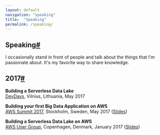 ```yaml
---
layout: default
navigation: "speaking"
title:  "Speaking"
permalink: /speaking/
---
```


<h2 id="speaking" class="has-permalink">Speaking<a class="permalink" title="Permalink" href="#speaking">#</a></h2>

I occasionally stand in front of people and talk about the things that I'm passionate about. It's my favorite way to share knowledge.

<h2 id="2017" class="has-permalink">2017<a class="permalink" title="Permalink" href="#2017">#</a></h2>

**Building a Serverless Data Lake**<br/>
[DevDays](http://devdays.lt/), Vilnius, Lithuania, May 2017

**Building your first Big Data Application on AWS**<br/>
[AWS Summit 2017](https://aws.amazon.com/summits/stockholm/), Stockholm, Sweden, May 2017 ([Slides](https://docs.google.com/presentation/d/1Xf25X7TSbSDJgr2A-sdOJixml8WnSRAqrWqVl0LixEM/edit?usp=sharing))

**Building a Serverless Data Lake on AWS**<br/>
[AWS User Group](https://www.meetup.com/Copenhagen-AWS-User-Group/events/236413711/), Copenhagen, Denmark, January 2017 ([Slides](https://docs.google.com/a/martinbuberl.com/presentation/d/1K6kpmY-2RiMowEs-8jVmTxZuG42b4WvsBK1du6rSAnA/edit?usp=sharing))
